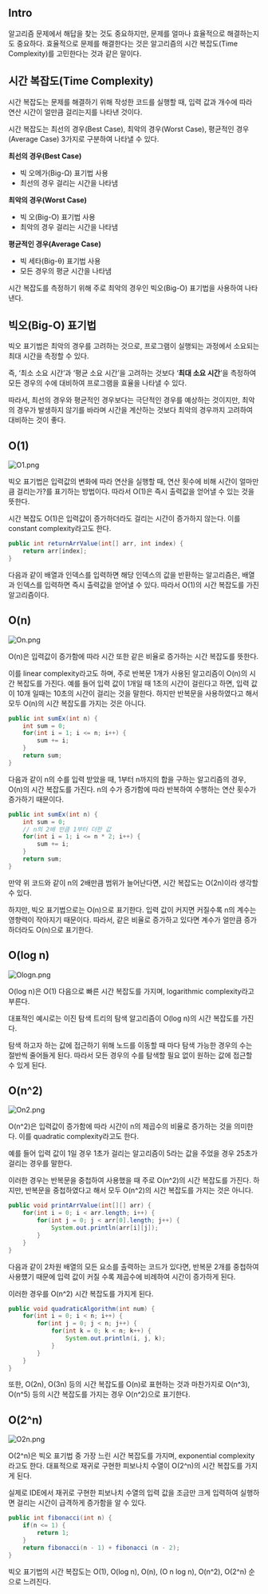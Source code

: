 ## Intro

알고리즘 문제에서 해답을 찾는 것도 중요하지만, 문제를 얼마나 효율적으로 해결하는지도 중요하다. 효율적으로 문제를 해결한다는 것은 알고리즘의 시간 복잡도(Time Complexity)를 고민한다는 것과 같은 말이다.

## 시간 복잡도(Time Complexity)

시간 복잡도는 문제를 해결하기 위해 작성한 코드를 실행할 때, 입력 값과 개수에 따라 연산 시간이 얼만큼 걸리는지를 나타낸 것이다.

시간 복잡도는 최선의 경우(Best Case), 최악의 경우(Worst Case), 평균적인 경우(Average Case) 3가지로 구분하여 나타낼 수 있다.

**최선의 경우(Best Case)**

- 빅 오메가(Big-Ω) 표기법 사용
- 최선의 경우 걸리는 시간을 나타냄

**최악의 경우(Worst Case)**

- 빅 오(Big-O) 표기법 사용
- 최악의 경우 걸리는 시간을 나타냄

**평균적인 경우(Average Case)**

- 빅 세타(Big-θ) 표기법 사용
- 모든 경우의 평균 시간을 나타냄

시간 복잡도를 측정하기 위해 주로 최악의 경우인 빅오(Big-O) 표기법을 사용하여 나타낸다.

## 빅오(Big-O) 표기법

빅오 표기법은 최악의 경우를 고려하는 것으로, 프로그램이 실행되는 과정에서 소요되는 최대 시간을 측정할 수 있다.

즉, ‘최소 소요 시간’과 ‘평균 소요 시간’을 고려하는 것보다 ‘**최대 소요 시간**’을 측정하여 모든 경우의 수에 대비하여 프로그램을 효율을 나타낼 수 있다.

따라서, 최선의 경우와 평균적인 경우보다는 극단적인 경우를 예상하는 것이지만, 최악의 경우가 발생하지 않기를 바라며 시간을 계산하는 것보다 최악의 경우까지 고려하여 대비하는 것이 좋다.

## O(1)

![O1.png](https://s3-us-west-2.amazonaws.com/secure.notion-static.com/54dd1ac7-3260-4db2-a1bc-086db6cb5117/O1.png)

빅오 표기법은 입력값의 변화에 따라 연산을 실행할 때, 연산 횟수에 비해 시간이 얼마만큼 걸리는가?를 표기하는 방법이다. 따라서 O(1)은 즉시 출력값을 얻어낼 수 있는 것을 뜻한다.

시간 복잡도 O(1)은 입력값이 증가하더라도 걸리는 시간이 증가하지 않는다. 이를 constant complexity라고도 한다.

```java
public int returnArrValue(int[] arr, int index) {
	return arr[index];
}
```

다음과 같이 배열과 인덱스를 입력하면 해당 인덱스의 값을 반환하는 알고리즘은, 배열과 인덱스를 입력하면 즉시 출력값을 얻어낼 수 있다. 따라서 O(1)의 시간 복잡도를 가진 알고리즘이다.

## O(n)

![On.png](https://s3-us-west-2.amazonaws.com/secure.notion-static.com/a956217c-9fa6-405a-9c08-3355c3e7fbd3/On.png)

O(n)은 입력값이 증가함에 따라 시간 또한 같은 비율로 증가하는 시간 복잡도를 뜻한다.

이를 linear complexity라고도 하며, 주로 반복문 1개가 사용된 알고리즘이 O(n)의 시간 복잡도를 가진다. 예를 들어 입력 값이 1개일 때 1초의 시간이 걸린다고 하면, 입력 값이 10개 일때는 10초의 시간이 걸리는 것을 말한다. 하지만 반복문을 사용하였다고 해서 모두 O(n)의 시간 복잡도를 가지는 것은 아니다.

```java
public int sumEx(int n) {
	int sum = 0;
	for(int i = 1; i <= n; i++) {
		sum += i;
	}
	return sum;
}
```

다음과 같이 n의 수를 입력 받았을 때, 1부터 n까지의 합을 구하는 알고리즘의 경우, O(n)의 시간 복잡도를 가진다. n의 수가 증가함에 따라 반복하여 수행하는 연산 횟수가 증가하기 때문이다.

```java
public int sumEx(int n) {
	int sum = 0;
	// n의 2배 만큼 1부터 더한 값
	for(int i = 1; i <= n * 2; i++) {
		sum += i;
	}
	return sum;
}
```

만약 위 코드와 같이 n의 2배만큼 범위가 늘어난다면, 시간 복잡도는 O(2n)이라 생각할 수 있다.

하지만, 빅오 표기법으로는 O(n)으로 표기한다. 입력 값이 커지면 커질수록 n의 계수는 영향력이 작아지기 때문이다. 따라서, 같은 비율로 증가하고 있다면 계수가 얼만큼 증가하더라도 O(n)으로 표기한다.

## O(log n)

![Ologn.png](https://s3-us-west-2.amazonaws.com/secure.notion-static.com/460a9ce1-e39a-469e-83e6-a9bf40ce88aa/Ologn.png)

O(log n)은 O(1) 다음으로 빠른 시간 복잡도를 가지며, logarithmic complexity라고 부른다.

대표적인 예시로는 이진 탐색 트리의 탐색 알고리즘이 O(log n)의 시간 복잡도를 가진다.

탐색 하고자 하는 값에 접근하기 위해 노드를 이동할 때 마다 탐색 가능한 경우의 수는 절반씩 줄어들게 된다. 따라서 모든 경우의 수를 탐색할 필요 없이 원하는 값에 접근할 수 있게 된다.

## O(n^2)

![On2.png](https://s3-us-west-2.amazonaws.com/secure.notion-static.com/e1f2bb96-4a8c-4504-acb6-98a43ffc5840/On2.png)

O(n^2)은 입력값이 증가함에 따라 시간이 n의 제곱수의 비율로 증가하는 것을 의미한다. 이를 quadratic complexity라고도 한다.

예를 들어 입력 값이 1일 경우 1초가 걸리는 알고리즘이 5라는 값을 주었을 경우 25초가 걸리는 경우를 말한다.

이러한 경우는 반복문을 중첩하여 사용했을 때 주로 O(n^2)의 시간 복잡도를 가진다. 하지만, 반복문을 중첩하였다고 해서 모두 O(n^2)의 시간 복잡도를 가지는 것은 아니다.

```java
public void printArrValue(int[][] arr) {
	for(int i = 0; i < arr.length; i++) {
		for(int j = 0; j < arr[0].length; j++) {
			System.out.println(arr[i][j]);
		}
	}
}
```

다음과 같이 2차원 배열의 모든 요소를 출력하는 코드가 있다면, 반복문 2개를 중첩하여 사용헀기 때문에 입력 값이 커질 수록 제곱수에 비례하여 시간이 증가하게 된다.

이러한 경우를 O(n^2) 시간 복잡도를 가지게 된다.

```java
public void quadraticAlgorithm(int num) {
	for(int i = 0; i < n; i++) {
		for(int j = 0; j < n; j++) {
			for(int k = 0; k < n; k++) {
				System.out.println(i, j, k);
			}
		}
	}
}
```

또한, O(2n), O(3n) 등의 시간 복잡도를 O(n)로 표현하는 것과 마찬가지로 O(n^3), O(n^5) 등의 시간 복잡도를 가지는 경우 O(n^2)으로 표기한다.

## O(2^n)

![O2n.png](https://s3-us-west-2.amazonaws.com/secure.notion-static.com/add0593c-a58d-4384-af4c-69db02b74076/O2n.png)

O(2^n)은 빅오 표기법 중 가장 느린 시간 복잡도를 가지며, exponential complexity라고도 한다. 대표적으로 재귀로 구현한 피보나치 수열이 O(2^n)의 시간 복잡도를 가지게 된다.

실제로 IDE에서 재귀로 구현한 피보나치 수열의 입력 값을 조금만 크게 입력하여 실행하면 걸리는 시간이 급격하게 증가함을 알 수 있다.

```java
public int fibonacci(int n) {
	if(n <= 1) {
		return 1;
	}
	return fibonacci(n - 1) + fibonacci (n - 2);
}
```

빅오 표기법의 시간 복잡도는 O(1), O(log n), O(n), (O n log n), O(n^2), O(2^n) 순으로 느려진다.